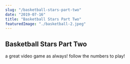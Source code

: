 ```yaml
---
slug: "/basketball-stars-part-two"
date: "2019-07-16"
title: "Basketball Stars Part Two"
featuredImage: "./basketball-2.jpeg"
---
```


## Basketball Stars Part Two

a great video game as always! follow the numbers to play!
